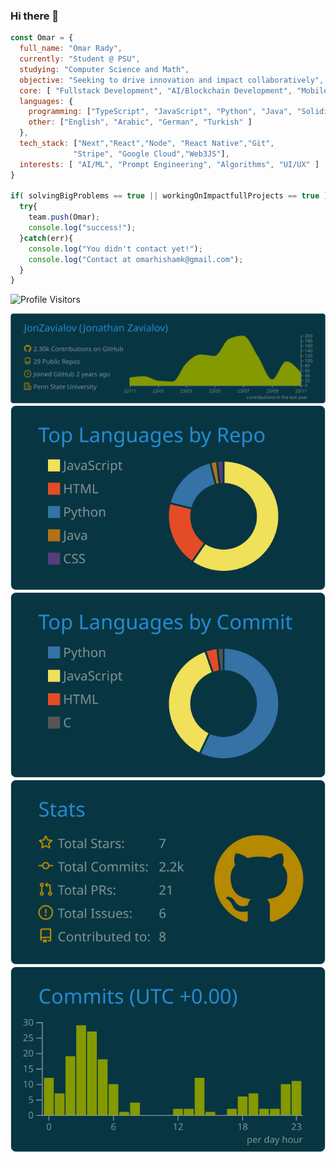 ### Hi there 👋

```javascript
const Omar = {
  full_name: "Omar Rady",
  currently: "Student @ PSU",
  studying: "Computer Science and Math",
  objective: "Seeking to drive innovation and impact collaboratively",
  core: [ "Fullstack Development", "AI/Blockchain Development", "Mobile Development" ],
  languages: {
    programming: ["TypeScript", "JavaScript", "Python", "Java", "Solidity", "C", "Bash"],
    other: ["English", "Arabic", "German", "Turkish" ]
  },
  tech_stack: ["Next","React","Node", "React Native","Git",
              "Stripe", "Google Cloud","Web3JS"],
  interests: [ "AI/ML", "Prompt Engineering", "Algorithms", "UI/UX" ]
}

if( solvingBigProblems == true || workingOnImpactfullProjects == true ){
  try{
    team.push(Omar);
    console.log("success!");
  }catch(err){
    console.log("You didn't contact yet!");
    console.log("Contact at omarhishamk@gmail.com");
  }
}

```
![Profile Visitors](https://komarev.com/ghpvc/?username=JonZavialov&color=073642&style=flat-square)
<p align="center">
    <img src="https://raw.githubusercontent.com/Omar-HeshamR/Omar-HeshamR/master/profile-summary-card-output/solarized_dark/0-profile-details.svg">
    <img src= "https://raw.githubusercontent.com/Omar-HeshamR/Omar-HeshamR/master/profile-summary-card-output/solarized_dark/1-repos-per-language.svg">
    <img src= "https://raw.githubusercontent.com/Omar-HeshamR/Omar-HeshamR/master/profile-summary-card-output/solarized_dark/2-most-commit-language.svg">
    <img src= "https://raw.githubusercontent.com/Omar-HeshamR/Omar-HeshamR/master/profile-summary-card-output/solarized_dark/3-stats.svg">
    <img src= "https://raw.githubusercontent.com/Omar-HeshamR/Omar-HeshamR/master/profile-summary-card-output/solarized_dark/4-productive-time.svg">
</p>

